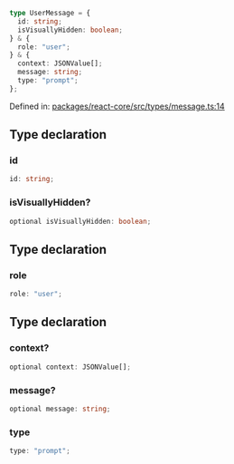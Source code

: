 ```ts
type UserMessage = {
  id: string;
  isVisuallyHidden: boolean;
} & {
  role: "user";
} & {
  context: JSONValue[];
  message: string;
  type: "prompt";
};
```

Defined in: [packages/react-core/src/types/message.ts:14](https://github.com/thesysdev/crayon/blob/98ce97833eb11214d1a262c86636536d46fccc04/js/packages/react-core/src/types/message.ts#L14)

## Type declaration

### id

```ts
id: string;
```

### isVisuallyHidden?

```ts
optional isVisuallyHidden: boolean;
```

## Type declaration

### role

```ts
role: "user";
```

## Type declaration

### context?

```ts
optional context: JSONValue[];
```

### message?

```ts
optional message: string;
```

### type

```ts
type: "prompt";
```
